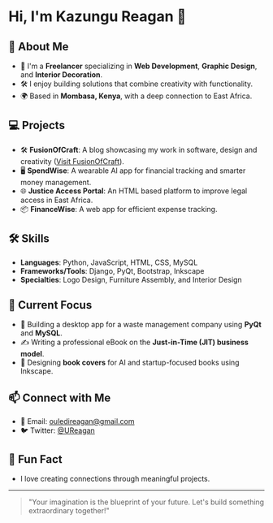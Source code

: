 # Hi, I'm Kazungu Reagan 👋

## 🚀 About Me
- 🌟 I'm a **Freelancer** specializing in **Web Development**, **Graphic Design**, and **Interior Decoration**.
- 🛠️ I enjoy building solutions that combine creativity with functionality.
- 🌍 Based in **Mombasa, Kenya**, with a deep connection to East Africa.

## 💻 Projects
- 🛠️ **FusionOfCraft**: A blog showcasing my work in software, design and creativity ([Visit FusionOfCraft](https://github.com/kazreagan/FusionOfCraft)).
- 🖥️ **SpendWise**: A wearable AI app for financial tracking and smarter money management.
- 🌐 **Justice Access Portal**: An HTML based platform to improve legal access in East Africa.
- 📦 **FinanceWise**: A web app for efficient expense tracking.

## 🛠 Skills
- **Languages**: Python, JavaScript, HTML, CSS, MySQL
- **Frameworks/Tools**: Django, PyQt, Bootstrap, Inkscape
- **Specialties**: Logo Design, Furniture Assembly, and Interior Design

## 🌱 Current Focus
- 🌟 Building a desktop app for a waste management company using **PyQt** and **MySQL**.
- ✍️ Writing a professional eBook on the **Just-in-Time (JIT) business model**.
- 🎨 Designing **book covers** for AI and startup-focused books using Inkscape.

## 📫 Connect with Me
- 📧 Email: ouledireagan@gmail.com
- 🐦 Twitter: [@UReagan](https://twitter.com/UReagan)

## 🌟 Fun Fact
- I love creating connections through meaningful projects.

---
> "Your imagination is the blueprint of your future. Let's build something extraordinary together!"
